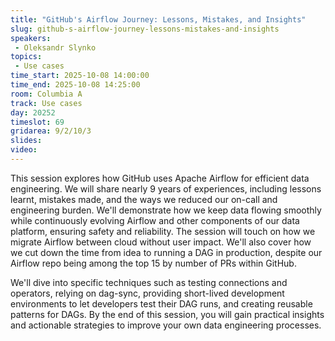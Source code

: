 ```yaml
---
title: "GitHub's Airflow Journey: Lessons, Mistakes, and Insights"
slug: github-s-airflow-journey-lessons-mistakes-and-insights
speakers:
 - Oleksandr Slynko
topics:
 - Use cases
time_start: 2025-10-08 14:00:00
time_end: 2025-10-08 14:25:00
room: Columbia A
track: Use cases
day: 20252
timeslot: 69
gridarea: 9/2/10/3
slides:
video:
---
```


This session explores how GitHub uses Apache Airflow for efficient data engineering. We will share nearly 9 years of experiences, including lessons learnt, mistakes made, and the ways we reduced our on-call and engineering burden. We'll demonstrate how we keep data flowing smoothly while continuously evolving Airflow and other components of our data platform, ensuring safety and reliability. The session will touch on how we migrate Airflow between cloud without user impact. We'll also cover how we cut down the time from idea to running a DAG in production, despite our Airflow repo being among the top 15 by number of PRs within GitHub.

We'll dive into specific techniques such as testing connections and operators, relying on dag-sync, providing short-lived development environments to let developers test their DAG runs, and creating reusable patterns for DAGs. By the end of this session, you will gain practical insights and actionable strategies to improve your own data engineering processes.
